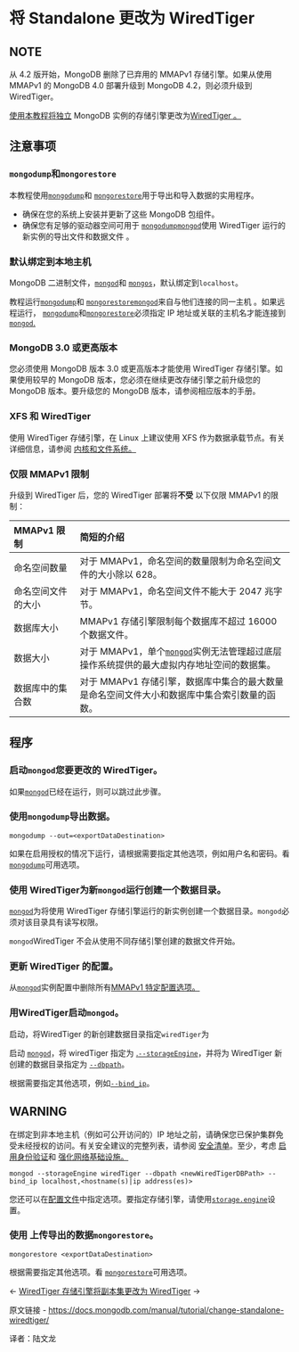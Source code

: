 #  将 Standalone 更改为 WiredTiger



## NOTE

从 4.2 版开始，MongoDB 删除了已弃用的 MMAPv1 存储引擎。如果从使用 MMAPv1 的 MongoDB 4.0 部署升级到 MongoDB 4.2，则必须升级到 WiredTiger。

[使用本教程将独立](https://www.mongodb.com/docs/manual/reference/glossary/#std-term-standalone) MongoDB 实例的存储引擎更改为[WiredTiger 。](https://www.mongodb.com/docs/manual/core/wiredtiger/#std-label-storage-wiredtiger)

## 注意事项

### `mongodump`和`mongorestore`

本教程使用[`mongodump`](https://www.mongodb.com/docs/database-tools/mongodump/#mongodb-binary-bin.mongodump)和 [`mongorestore`](https://www.mongodb.com/docs/database-tools/mongorestore/#mongodb-binary-bin.mongorestore)用于导出和导入数据的实用程序。

- 确保在您的系统上安装并更新了这些 MongoDB 包组件。
- 确保您有足够的驱动器空间可用于 [`mongodump`](https://www.mongodb.com/docs/database-tools/mongodump/#mongodb-binary-bin.mongodump)[`mongod`](https://www.mongodb.com/docs/manual/reference/program/mongod/#mongodb-binary-bin.mongod)使用 WiredTiger 运行的新实例的导出文件和数据文件 。

### 默认绑定到本地主机

MongoDB 二进制文件，[`mongod`](https://www.mongodb.com/docs/manual/reference/program/mongod/#mongodb-binary-bin.mongod)和 [`mongos`](https://www.mongodb.com/docs/manual/reference/program/mongos/#mongodb-binary-bin.mongos)，默认绑定到`localhost`。

教程运行[`mongodump`](https://www.mongodb.com/docs/database-tools/mongodump/#mongodb-binary-bin.mongodump)和 [`mongorestore`](https://www.mongodb.com/docs/database-tools/mongorestore/#mongodb-binary-bin.mongorestore)[`mongod`](https://www.mongodb.com/docs/manual/reference/program/mongod/#mongodb-binary-bin.mongod)来自与他们连接的同一主机 。如果远程运行， [`mongodump`](https://www.mongodb.com/docs/database-tools/mongodump/#mongodb-binary-bin.mongodump)和[`mongorestore`](https://www.mongodb.com/docs/database-tools/mongorestore/#mongodb-binary-bin.mongorestore)必须指定 IP 地址或关联的主机名才能连接到 [`mongod`.](https://www.mongodb.com/docs/manual/reference/program/mongod/#mongodb-binary-bin.mongod)

### MongoDB 3.0 或更高版本

您必须使用 MongoDB 版本 3.0 或更高版本才能使用 WiredTiger 存储引擎。如果使用较早的 MongoDB 版本，您必须在继续更改存储引擎之前升级您的 MongoDB 版本。要升级您的 MongoDB 版本，请参阅相应版本的手册。

### XFS 和 WiredTiger

使用 WiredTiger 存储引擎，在 Linux 上建议使用 XFS 作为数据承载节点。有关详细信息，请参阅 [内核和文件系统。](https://www.mongodb.com/docs/manual/administration/production-notes/#std-label-prod-notes-linux-file-system)

### 仅限 MMAPv1 限制

升级到 WiredTiger 后，您的 WiredTiger 部署将**不受** 以下仅限 MMAPv1 的限制：

| MMAPv1 限制        | 简短的介绍                                                   |
| :----------------- | :----------------------------------------------------------- |
| 命名空间数量       | 对于 MMAPv1，命名空间的数量限制为命名空间文件的大小除以 628。 |
| 命名空间文件的大小 | 对于 MMAPv1，命名空间文件不能大于 2047 兆字节。              |
| 数据库大小         | MMAPv1 存储引擎限制每个数据库不超过 16000 个数据文件。       |
| 数据大小           | 对于 MMAPv1，单个[`mongod`](https://www.mongodb.com/docs/manual/reference/program/mongod/#mongodb-binary-bin.mongod)实例无法管理超过底层操作系统提供的最大虚拟内存地址空间的数据集。 |
| 数据库中的集合数   | 对于 MMAPv1 存储引擎，数据库中集合的最大数量是命名空间文件大小和数据库中集合索引数量的函数。 |

## 程序

 

### 启动`mongod`您要更改的 WiredTiger。

如果[`mongod`](https://www.mongodb.com/docs/manual/reference/program/mongod/#mongodb-binary-bin.mongod)已经在运行，则可以跳过此步骤。

 

### 使用`mongodump`导出数据。

```
mongodump --out=<exportDataDestination>
```

如果在启用授权的情况下运行，请根据需要指定其他选项，例如用户名和密码。看 [`mongodump`](https://www.mongodb.com/docs/database-tools/mongodump/#mongodb-binary-bin.mongodump)可用选项。



### 使用 WiredTiger为新`mongod`运行创建一个数据目录。

[`mongod`](https://www.mongodb.com/docs/manual/reference/program/mongod/#mongodb-binary-bin.mongod)为将使用 WiredTiger 存储引擎运行的新实例创建一个数据目录。`mongod`必须对该目录具有读写权限。

`mongod`WiredTiger 不会从使用不同存储引擎创建的数据文件开始。

 

### 更新 WiredTiger 的配置。

从[`mongod`](https://www.mongodb.com/docs/manual/reference/program/mongod/#mongodb-binary-bin.mongod)实例配置中删除所有[MMAPv1 特定配置选项。](https://www.mongodb.com/docs/manual/release-notes/4.2/#std-label-4.2-mmapv1-conf-options)

 

### 用WiredTiger启动`mongod`。

启动，将WiredTiger 的新创建数据目录指定`wiredTiger`为



启动 [`mongod`](https://www.mongodb.com/docs/manual/reference/program/mongod/#mongodb-binary-bin.mongod)，将 wiredTiger 指定为  [.](https://www.mongodb.com/docs/manual/reference/program/mongod/#std-option-mongod.--dbpath)[`--storageEngine`](https://www.mongodb.com/docs/manual/reference/program/mongod/#std-option-mongod.--storageEngine)，并将为 WiredTiger 新创建的数据目录指定为 [`--dbpath`](https://www.mongodb.com/docs/manual/reference/program/mongod/#std-option-mongod.--dbpath)。

根据需要指定其他选项，例如[`--bind_ip`](https://www.mongodb.com/docs/manual/reference/program/mongod/#std-option-mongod.--bind_ip)。



## WARNING

在绑定到非本地主机（例如可公开访问的）IP 地址之前，请确保您已保护集群免受未经授权的访问。有关安全建议的完整列表，请参阅 [安全清单](https://www.mongodb.com/docs/manual/administration/security-checklist/)。至少，考虑 [启用身份验证](https://www.mongodb.com/docs/manual/administration/security-checklist/#std-label-checklist-auth)和 [强化网络基础设施。](https://www.mongodb.com/docs/manual/core/security-hardening/)

```
mongod --storageEngine wiredTiger --dbpath <newWiredTigerDBPath> --bind_ip localhost,<hostname(s)|ip address(es)>
```



您还可以在[配置文件](https://www.mongodb.com/docs/manual/reference/configuration-options/)中指定选项。要指定存储引擎，请使用[`storage.engine`](https://www.mongodb.com/docs/manual/reference/configuration-options/#mongodb-setting-storage.engine)设置。



### 使用 上传导出的数据`mongorestore`。

```
mongorestore <exportDataDestination>
```



根据需要指定其他选项。看 [`mongorestore`](https://www.mongodb.com/docs/database-tools/mongorestore/#mongodb-binary-bin.mongorestore)可用选项。

←  [WiredTiger 存储引擎](https://www.mongodb.com/docs/manual/core/wiredtiger/)[将副本集更改为 WiredTiger](https://www.mongodb.com/docs/manual/tutorial/change-replica-set-wiredtiger/) →

原文链接 - https://docs.mongodb.com/manual/tutorial/change-standalone-wiredtiger/

译者：陆文龙

